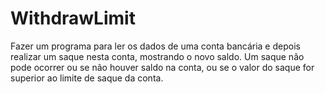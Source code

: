 # WithdrawLimit

Fazer um programa para ler os dados de uma conta bancária e depois realizar um saque nesta conta, mostrando o novo saldo. Um saque não pode ocorrer ou se não houver saldo na conta, ou se o valor do saque for superior ao limite de saque da conta.

